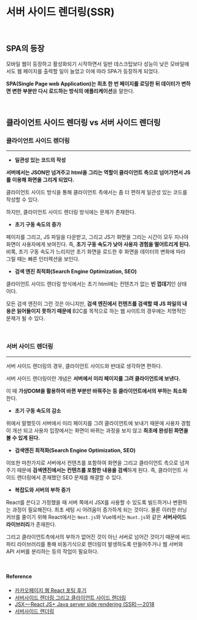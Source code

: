 # 서버 사이드 렌더링(SSR)

<br/>

## SPA의 등장

모바일 웹이 등장하고 활성화되기 시작하면서 일반 데스크탑보다 성능이 낮은 모바일에서도 웹 페이지를 출력할 일이 늘었고 이에 따라 SPA가 등장하게 되었다.

**SPA(Single Page web Application)는 최초 한 번 페이지를 로딩한 뒤 데이터가 변하면 변한 부분만 다시 로드하는 방식의 애플리케이션**을 말한다.

<br/>

## 클라이언트 사이드 렌더링 vs 서버 사이드 렌더링

### 클라이언트 사이드 렌더링

---

- **일관성 있는 코드의 작성**

**서버에서는 JSON만 넘겨주고 html을 그리는 역할이 클라이언트 측으로 넘어가면서 JS를 이용해 화면을 그리게 되었다.**

클라이언트 사이드 방식을 통해 클라이언트 측에서는 좀 더 편하게 일관성 있는 코드를 작성할 수 있다.

하지만, 클라이언트 사이드 렌더링 방식에는 문제가 존재한다.

- **초기 구동 속도의 증가**

페이지를 그리고, JS 파일을 다운받고, 그리고 JS가 화면을 그리는 시간이 모두 지나야 화면이 사용자에게 보여진다. 즉, **초기 구동 속도가 낮아 사용자 경험을 떨어트리게 된다.** <br/> 비록, 초기 구동 속도가 느리지만 초기 화면을 로드한 후 화면을 데이터의 변화에 따라 그릴 때는 빠른 인터렉션을 보인다.

- **검색 엔진 최적화(Search Engine Optimization, SEO)**

클라이언트 사이드 렌더링 방식에서는 초기 html에는 컨텐츠가 없는 **빈 껍데기**인 상태이다.

모든 검색 엔진이 그런 것은 아니지만, **검색 엔진에서 컨텐츠를 검색할 때 JS 파일의 내용은 읽어들이지 못하기 때문에** B2C를 목적으로 하는 웹 사이트의 경우에는 치명적인 문제가 될 수 있다.

<br/>

### 서버 사이드 렌더링

---

서버 사이드 렌더링의 경우, 클라이언트 사이드와 반대로 생각하면 편하다.

서버 사이드 렌더링이란 개념은 **서버에서 미리 페이지를 그려 클라이언트에 보낸다.**

이 때 **가상DOM을 활용하여 바뀐 부분만 바꿔주는 등 클라이언트에서의 부하는 최소화**한다.

- **초기 구동 속도의 감소**

위에서 말했듯이 서버에서 미리 페이지를 그려 클라이언트에 보내기 때문에 사용자 경험이 개선 되고 사용자 입장에서는 화면이 바뀌는 과정을 보지 않고 **최초에 완성된 화면을 볼 수 있게 된다.**

- **검색엔진 최적화(Search Engine Optimization, SEO)**

이또한 마찬가지로 서버에서 컨텐츠를 포함하여 화면을 그리고 클라이언트 측으로 넘겨주기 때문에 **검색엔진에서는 컨텐츠를 포함한 내용을 검색**하게 된다. 즉, 클라이언트 사이드 렌더링에서 존재했던 SEO 문제를 해결할 수 있다.

- **복잡도와 서버의 부하 증가**

React를 쓴다고 가정했을 때 서버 쪽에서 JSX를 사용할 수 있도록 빌드하거나 변환하는 과정이 필요해진다. 최초 세팅 시 어려움이 증가하게 되는 것이다. 물론 이러한 러닝 커브를 줄이기 위해 React에서는 `Next.js`와 Vue에서는 `Nuxt.js`와 같은 **서버사이드 라이브러리**가 존재한다.

그리고 클라이언트측에서의 부하가 없어진 것이 아닌 서버로 넘어간 것이기 때문에 써드 파티 라이브러리를 통해 비동기식으로 렌더링이 발생하도록 만들어주거나 웹 서버와 API 서버를 분리하는 등의 작업이 필요하다.

<br/>

#### Reference

* [카카오페이지 웹 React 포팅 후기](https://medium.com/@ljs0705/%EC%B9%B4%EC%B9%B4%EC%98%A4%ED%8E%98%EC%9D%B4%EC%A7%80-%EC%9B%B9-react-%ED%8F%AC%ED%8C%85-%ED%9B%84%EA%B8%B0-76402cc5e031)
* [서버사이드 렌더링 그리고 클라이언트 사이드 렌더링](http://asfirstalways.tistory.com/244)
* [JSX — React JS+ Java server side rendering (SSR) — 2018](https://codeburst.io/jsx-react-js-java-server-side-rendering-ssr-2018-cf3aaff7969d)
* [서버사이드 렌더링](https://velopert.com/3425)
